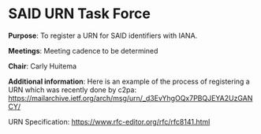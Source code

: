 # SAID URN Task Force

**Purpose**: To register a URN for SAID identifiers with IANA.

**Meetings**: Meeting cadence to be determined

**Chair**: Carly Huitema

**Additional information**:
Here is an example of the process of registering a URN which was recently done by c2pa: 
https://mailarchive.ietf.org/arch/msg/urn/_d3EvYhgOQx7PBQJEYA2UzGANCY/ 

URN Specification: https://www.rfc-editor.org/rfc/rfc8141.html
